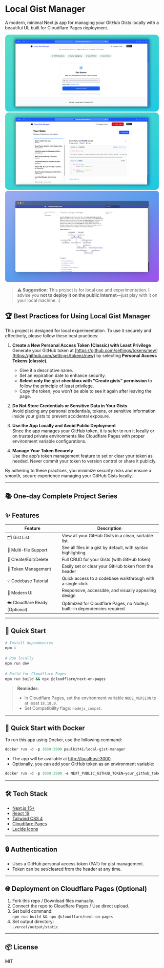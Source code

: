 # Local Gist Manager

A modern, minimal Next.js app for managing your GitHub Gists locally with a beautiful UI, built for Cloudflare Pages deployment.

<img src="public/enter-token.png" alt="token page" />
<img src="public/gist_page.png" alt="gist page" />
<img src="public/codebase.png" alt="codebase tutorial page" />

> **⚠️ Suggestion:**
> This project is for local use and experimentation. I advise you **not to deploy it on the public Internet**—just play with it on your local machine. :)

 
## 🏆 Best Practices for Using Local Gist Manager

This project is designed for local experimentation. To use it securely and effectively, please follow these best practices:

1. **Create a New Personal Access Token (Classic) with Least Privilege**  
   Generate your GitHub token at [https://github.com/settings/tokens/new](https://github.com/settings/tokens/new) by selecting **Personal Access Tokens (classic)**.  
   - Give it a descriptive name.  
   - Set an expiration date to enhance security.  
   - **Select only the `gist` checkbox with "Create gists" permission** to follow the principle of least privilege.  
   - Copy the token; you won’t be able to see it again after leaving the page.

2. **Do Not Store Credentials or Sensitive Data in Your Gists**  
   Avoid placing any personal credentials, tokens, or sensitive information inside your gists to prevent accidental exposure.

3. **Use the App Locally and Avoid Public Deployment**  
   Since the app manages your GitHub token, it is safer to run it locally or on trusted private environments like Cloudflare Pages with proper environment variable configurations.

4. **Manage Your Token Securely**  
   Use the app’s token management feature to set or clear your token as needed. Never commit your token to version control or share it publicly.

By adhering to these practices, you minimize security risks and ensure a smooth, secure experience managing your GitHub Gists locally.



---

## 📚 One-day Complete Project Series


## ✨ Features

| Feature                | Description                                                                 |
|------------------------|-----------------------------------------------------------------------------|
| 🗂️ Gist List           | View all your GitHub Gists in a clean, sortable list                         |
| 📄 Multi-file Support  | See all files in a gist by default, with syntax highlighting                  |
| 📝 Create/Edit/Delete  | Full CRUD for your Gists (with GitHub token)                                 |
| 🔑 Token Management    | Easily set or clear your GitHub token from the header                        |
| 💡 Codebase Tutorial   | Quick access to a codebase walkthrough with a single click                   |
| 🎨 Modern UI           | Responsive, accessible, and visually appealing design                        |
| ☁️ Cloudflare Ready (Optional)    | Optimized for Cloudflare Pages, no Node.js built-in dependencies required     |

---

## 🚀 Quick Start

```bash
# Install dependencies
npm i

# Run locally
npm run dev

# Build for Cloudflare Pages
npm run build && npx @cloudflare/next-on-pages
```

> **Reminder:**
> - In Cloudflare Pages, set the environment variable `NODE_VERSION` to at least `18.18.0`.
> - Set Compatibility flags: `nodejs_compat`.



---

## 🐳 Quick Start with Docker

To run this app using Docker, use the following command:

```powershell
docker run -d -p 3000:3000 paulkit41/local-gist-manager
```

- The app will be available at [http://localhost:3000](http://localhost:3000).
- Optionally, you can add your GitHub token as an environment variable:

```powershell
docker run -d -p 3000:3000 -e NEXT_PUBLIC_GITHUB_TOKEN=your_github_token paulkit41/local-gist-manager
```

---

## 🛠️ Tech Stack

- [Next.js 15+](https://nextjs.org/)  
- [React 19](https://react.dev/)  
- [Tailwind CSS 4](https://tailwindcss.com/)  
- [Cloudflare Pages](https://pages.cloudflare.com/)  
- [Lucide Icons](https://lucide.dev/icons/)  

---

## 🔒 Authentication

- Uses a GitHub personal access token (PAT) for gist management.
- Token can be set/cleared from the header at any time.

---

## 🌐 Deployment on Cloudflare Pages (Optional)

1. Fork this repo / Download files manually.
2. Connect the repo to Cloudflare Pages / Use direct upload.
3. Set build command:  
   `npm run build && npx @cloudflare/next-on-pages`
4. Set output directory:  
   `.vercel/output/static`

---

## 📦 License

MIT

